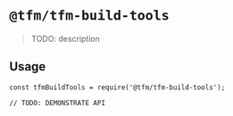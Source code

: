 # `@tfm/tfm-build-tools`

> TODO: description

## Usage

```
const tfmBuildTools = require('@tfm/tfm-build-tools');

// TODO: DEMONSTRATE API
```
